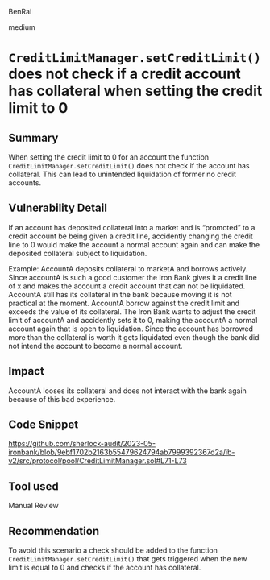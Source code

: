 BenRai

medium

# `CreditLimitManager.setCreditLimit()` does not check if a credit account has collateral when setting the credit limit to 0

## Summary
When setting the credit limit to 0 for an account the function `CreditLimitManager.setCreditLimit()` does not check if the account has collateral. This can lead to unintended liquidation of former no credit accounts.

## Vulnerability Detail
If an account has deposited collateral into a market and is “promoted” to a credit account be being given a credit line, accidently changing the credit line to 0 would make the account a normal account again and can make the deposited collateral subject to liquidation.

Example:
AccountA deposits collateral to marketA and borrows actively. Since accountA is such a good customer the Iron Bank gives it a credit line of x and makes the account a credit account that can not be liquidated. AccountA still has its collateral in the bank because moving it is not practical at the moment. AccountA borrow against the credit limit and exceeds the value of its collateral. The Iron Bank wants to adjust the credit limit of accountA and accidently sets it to 0, making the accountA a normal account again that is open to liquidation. Since the account has borrowed more than the collateral is worth it gets liquidated even though the bank did not intend the account to become a normal account. 
  

## Impact
AccountA looses its collateral and does not interact with the bank again because of this bad experience.

## Code Snippet
https://github.com/sherlock-audit/2023-05-ironbank/blob/9ebf1702b2163b55479624794ab7999392367d2a/ib-v2/src/protocol/pool/CreditLimitManager.sol#L71-L73

## Tool used

Manual Review

## Recommendation

To avoid this scenario a check should be added to the function `CreditLimitManager.setCreditLimit()` that gets triggered when the new limit is equal to 0 and checks if the account has collateral. 
